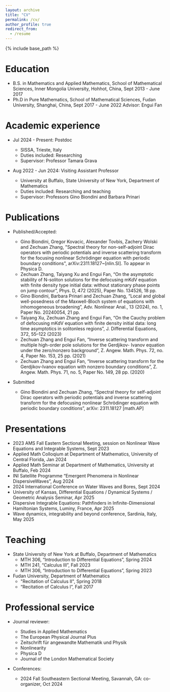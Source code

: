 ```yaml
---
layout: archive
title: "CV"
permalink: /cv/
author_profile: true
redirect_from:
  - /resume
---
```


{% include base_path %}

Education
======
* B.S. in Mathematics and Applied Mathematics, School of Mathematical Sciences, Inner Mongolia University, Hohhot, China, Sept 2013 - June 2017
* Ph.D in Pure Mathematics, School of Mathematical Sciences, Fudan University, Shanghai, China, Sept 2017 - June 2022
Advisor: Engui Fan

Academic experience
======
* Jul 2024 - Present: Postdoc
  * SISSA, Trieste, Italy
  * Duties included: Researching 
  * Supervisor: Professor Tamara Grava

* Aug 2022 - Jun 2024: Visiting Assistant Professor
  * University at Buffalo, State University of New York, Department of Mathematics
  * Duties included: Researching and teaching
  * Supervisor: Professors Gino Biondini and Barbara Prinari

Publications
======
* Published/Accepted:
  * Gino Biondini, Gregor Kovacic, Alexander Tovbis, Zachery Wolski and Zechuan Zhang, "Spectral theory for non-self-adjoint Dirac operators with periodic potentials and inverse scattering transform for the focusing nonlinear Schrödinger equation with periodic boundary conditions",  arXiv:2311.18127~[nlin.SI]. To appear in Physica D.
  * Zechuan Zhang, Taiyang Xu and Engui Fan, “On the asymptotic stability of N-soliton solutions for the defocusing mKdV
equation with finite density type initial data: without stationary phase points on jump contour”, Phys. D, 472 (2025),
Paper No. 134526, 18 pp.
  * Gino Biondini, Barbara Prinari and Zechuan Zhang, “Local and global well-posedness of the Maxwell-Bloch system of
equations with inhomogeneous broadening”, Adv. Nonlinear Anal., 13 (2024), no. 1, Paper No. 20240054, 21 pp.
  * Taiyang Xu, Zechuan Zhang and Engui Fan, “On the Cauchy problem of defocusing mKdV equation with finite density
initial data: long time asymptotics in solitonless regions”, J. Differential Equations, 372, 55–122 (2023)
  * Zechuan Zhang and Engui Fan, “Inverse scattering transform and multiple high-order pole solutions for the Gerdjikov-
Ivanov equation under the zero/nonzero background”, Z. Angew. Math. Phys. 72, no. 4, Paper No. 153, 25 pp. (2021)
  * Zechuan Zhang and Engui Fan, “Inverse scattering transform for the Gerdjikov-Ivanov equation with nonzero boundary
conditions”, Z. Angew. Math. Phys. 71, no. 5, Paper No. 149, 28 pp. (2020)

* Submitted
  * Gino Biondini and Zechuan Zhang, “Spectral theory for self-adjoint Dirac operators with periodic potentials and inverse
scattering transform for the defocusing nonlinear Schrödinger equation with periodic boundary conditions”, arXiv:
2311.18127 [math.AP]
  
  
Presentations
======
 * 2023 AMS Fall Eastern Sectional Meeting, session on Nonlinear Wave Equations and Integrable Systems, Sept 2023
 * Applied Math Colloqium at Department of Mathematics, University of Central Florida, Jan 2024
 * Applied Math Seminar at Department of Mathematics, University at Buffalo, Feb 2024
 * INI Satellite Programme “Emergent Phenomena in Nonlinear DispersiveWaves”, Aug 2024
 * 2024 International Conference on Water Waves and Bores, Sept 2024
 * University of Kansas, Differential Equations / Dynamical Systems / Geometric Analysis Seminar, Apr 2025
 * Dispersive Integrable Equations: Pathfinders in Infinite-Dimensional Hamiltonian Systems, Luminy, France, Apr 2025
 * Wave dynamics, integrability and beyond conference, Sardinia, Italy, May 2025




  
Teaching
======
 * State University of New York at Buffalo, Department of Mathematics
   *  MTH 306, “Introduction to Differential Equations”, Spring 2024
   *  MTH 241, “Calculus III”, Fall 2023
   *  MTH 306, “Introduction to Differential Equations”, Spring 2023
 * Fudan University, Department of Mathematics
   *  "Recitation of Calculus II", Spring 2018
   *  “Recitation of Calculus I”, Fall 2017
  
Professional service 
======
* Journal reviewer:
  *  Studies in Applied Mathematics 
  *  The European Physical Journal Plus 
  *  Zeitschrift für angewandte Mathematik und Physik
  *  Nonlinearity
  *  Physica D
  *  Journal of the London Mathematical Society

* Conferences:
   *  2024 Fall Southeastern Sectional Meeting, Savannah, GA:  co-organizer, Oct 2024
